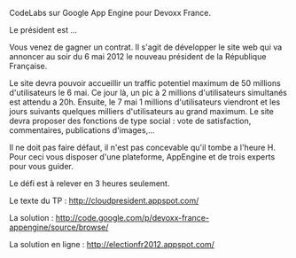CodeLabs sur Google App Engine pour Devoxx France.

Le président est …


Vous venez de gagner un contrat. Il s'agit de développer le site web qui va annoncer au soir du 6 mai 2012 le nouveau président de la République Française.

Le site devra pouvoir accueillir un traffic potentiel maximum de 50 millions d'utilisateurs le 6 mai. Ce jour là, un pic à 2 millions d'utilisateurs simultanés est attendu a 20h. Ensuite, le 7 mai 1 millions d'utilisateurs viendront et les jours suivants quelques milliers d'utilisateurs au grand maximum. Le site devra proposer des fonctions de type social : vote de satisfaction, commentaires, publications d'images,...

Il ne doit pas faire défaut, il n'est pas concevable qu'il tombe a l'heure H. Pour ceci vous disposer d'une plateforme, AppEngine et de trois experts pour vous guider.

Le défi est à relever en 3 heures seulement.

Le texte du TP : http://cloudpresident.appspot.com/

La solution : http://code.google.com/p/devoxx-france-appengine/source/browse/

La solution en ligne : http://electionfr2012.appspot.com/